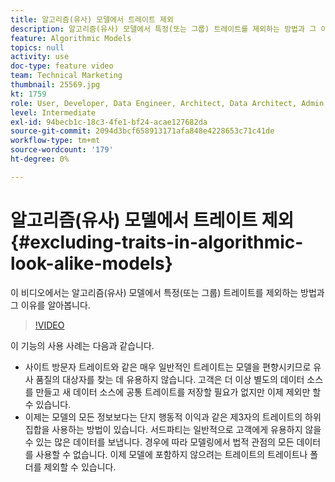 ```yaml
---
title: 알고리즘(유사) 모델에서 트레이트 제외
description: 알고리즘(유사) 모델에서 특정(또는 그룹) 트레이트를 제외하는 방법과 그 이유를 알아봅니다.
feature: Algorithmic Models
topics: null
activity: use
doc-type: feature video
team: Technical Marketing
thumbnail: 25569.jpg
kt: 1759
role: User, Developer, Data Engineer, Architect, Data Architect, Admin, Leader
level: Intermediate
exl-id: 94becb1c-18c3-4fe1-bf24-acae127682da
source-git-commit: 2094d3bcf658913171afa848e4228653c71c41de
workflow-type: tm+mt
source-wordcount: '179'
ht-degree: 0%

---
```


# 알고리즘(유사) 모델에서 트레이트 제외 {#excluding-traits-in-algorithmic-look-alike-models}

이 비디오에서는 알고리즘(유사) 모델에서 특정(또는 그룹) 트레이트를 제외하는 방법과 그 이유를 알아봅니다.

>[!VIDEO](https://video.tv.adobe.com/v/25569/?quality=12)

이 기능의 사용 사례는 다음과 같습니다.

* 사이트 방문자 트레이트와 같은 매우 일반적인 트레이트는 모델을 편향시키므로 유사 품질의 대상자를 찾는 데 유용하지 않습니다. 고객은 더 이상 별도의 데이터 소스를 만들고 새 데이터 소스에 공통 트레이트를 저장할 필요가 없지만 이제 제외만 할 수 있습니다.
* 이제는 모델의 모든 정보보다는 단지 행동적 이익과 같은 제3자의 트레이트의 하위 집합을 사용하는 방법이 있습니다. 서드파티는 일반적으로 고객에게 유용하지 않을 수 있는 많은 데이터를 보냅니다. 경우에 따라 모델링에서 법적 관점의 모든 데이터를 사용할 수 없습니다. 이제 모델에 포함하지 않으려는 트레이트의 트레이트나 폴더를 제외할 수 있습니다.
